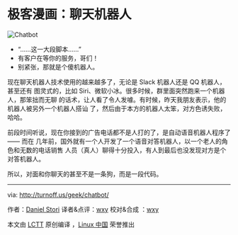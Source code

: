 # 极客漫画：聊天机器人

![Chatbot](./chatbot.png)

- “……这一大段脚本……”
- 有客户在等你的服务，哥们！
- 别紧张，那就是个傻机器人。

现在聊天机器人技术使用的越来越多了，无论是 Slack 机器人还是 QQ 机器人，甚至还有
图灵式的，比如 Siri、微软小冰。很多时候，群里面突然跑来一个机器人，那笨拙而无聊
的话术，让人看了令人发噱。有时候，昨天我朋友表示，他的机器人被另外一个机器人搭讪
了，然后由于本方的机器人太笨，对方色诱失败，哈哈。

前段时间听说，现在你接到的广告电话都不是人打的了，是自动语音机器人程序了 —— 而在
几年前，国外就有一个人开发了一个语音对答机器人，以一个老人的角色和无数的电话销售
人员（真人）聊得十分投入，有人到最后也没发现对方是个对答机器人。

所以，对面和你聊天的甚至不是一条狗，而是一段代码。

---

via: http://turnoff.us/geek/chatbot/

作者：[Daniel Stori][a] 译者&点评：[wxy](https://github.com/wxy) 校对&合成
：[wxy](https://github.com/wxy)

本文由 [LCTT](https://github.com/LCTT/TranslateProject) 原创编译
，[Linux 中国](https://linux.cn/) 荣誉推出

[a]: http://turnoff.us/about/
